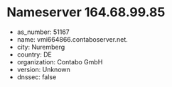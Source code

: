 # Nameserver 164.68.99.85

* as_number: 51167
* name: vmi664866.contaboserver.net.
* city: Nuremberg
* country: DE
* organization: Contabo GmbH
* version: Unknown
* dnssec: false
